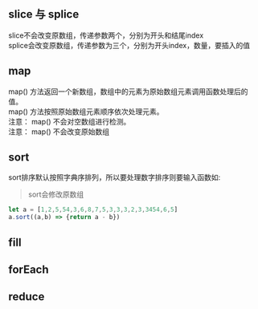 

## slice 与 splice
slice不会改变原数组，传递参数两个，分别为开头和结尾index  
splice会改变原数组，传递参数为三个，分别为开头index，数量，要插入的值  

## map
map() 方法返回一个新数组，数组中的元素为原始数组元素调用函数处理后的值。  
map() 方法按照原始数组元素顺序依次处理元素。  
注意： map() 不会对空数组进行检测。  
注意： map() 不会改变原始数组

## sort
sort排序默认按照字典序排列，所以要处理数字排序则要输入函数如:  
> sort会修改原数组
```js
let a = [1,2,5,54,3,6,8,7,5,3,3,3,2,3,3454,6,5]
a.sort((a,b) => {return a - b})
```

## fill

## forEach

## reduce

## 